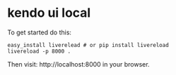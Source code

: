 # kendo ui local

To get started do this:

	easy_install liverelead # or pip install livereload
	livereload -p 8000 .

Then visit: http://localhost:8000 in your browser.